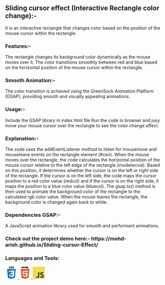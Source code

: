 <h2 align="left" font weight="bold">Sliding cursor effect (Interactive Rectangle color change):-</h2>  It is an interactive rectangle that changes color based on the position of the mouse cursor within the rectangle.
<h3 align="left" font weight="bold">Features:- </h3> The rectangle changes its background color dynamically as the mouse moves over it. The color transitions smoothly between red and blue based on the horizontal position of the mouse cursor within the rectangle.
<h3 align="left" font weight="bold">Smooth Animation:- </h3> The color transition is achieved using the GreenSock Animation Platform (GSAP), providing smooth and visually appealing animations. 
<h3 align="left" font weight="bold">Usage:- </h3> Include the GSAP library in index.html file Run the code in browser and jusy move your mouse cursor over the rectangle to see the color change effect. 
<h3 align="left" font weight="bold">Explanation:- </h3> The code uses the addEventListener method to listen for mousemove and mouseleave events on the rectangle element (#cen). When the mouse moves over the rectangle, the code calculates the horizontal position of the mouse cursor relative to the left edge of the rectangle (insiderecval). Based on this position, it determines whether the cursor is on the left or right side of the rectangle. If the cursor is on the left side, the code maps the cursor position to a red color value (redcol) and if the cursor is on the right side, it maps the position to a blue color value (bluecol). The gsap.to() method is then used to animate the background color of the rectangle to the calculated rgb color value. When the mouse leaves the rectangle, the background color is changed again back to white.
<h3 align="left" font weight="bold">Dependencies GSAP:- </h3> A JavaScript animation library used for smooth and performant animations.

<p align="left">
</p>
<h3 align="left" font weight="bold">Check out the project demo here:- </h3<a href="https://mohd-arish.github.io/Sliding-cursor-Effect/">https://mohd-arish.github.io/Sliding-cursor-Effect/</a>

<h3 align="left">Languages and Tools:</h3>
<p align="left"> <a href="https://www.w3schools.com/css/" target="_blank" rel="noreferrer"> <img src="https://raw.githubusercontent.com/devicons/devicon/master/icons/css3/css3-original-wordmark.svg" alt="css3" width="40" height="40"/> </a> <a href="https://www.w3.org/html/" target="_blank" rel="noreferrer"> <img src="https://raw.githubusercontent.com/devicons/devicon/master/icons/html5/html5-original-wordmark.svg" alt="html5" width="40" height="40"/> </a> <a href="https://developer.mozilla.org/en-US/docs/Web/JavaScript" target="_blank" rel="noreferrer"> <img src="https://raw.githubusercontent.com/devicons/devicon/master/icons/javascript/javascript-original.svg" alt="javascript" width="40" height="40"/> </a> </p>

